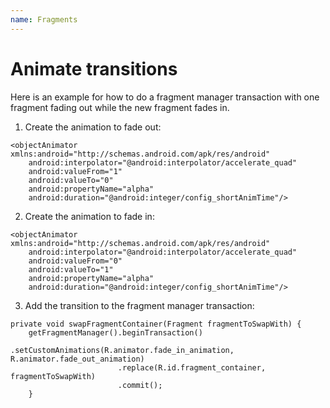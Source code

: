 ```yaml
---
name: Fragments
---
```


# Animate transitions

Here is an example for how to do a fragment manager transaction with one fragment fading out while the new fragment fades in.

1. Create the animation to fade out:
```
<objectAnimator xmlns:android="http://schemas.android.com/apk/res/android"
    android:interpolator="@android:interpolator/accelerate_quad"
    android:valueFrom="1"
    android:valueTo="0"
    android:propertyName="alpha"
    android:duration="@android:integer/config_shortAnimTime"/>
```

2. Create the animation to fade in:
```
<objectAnimator xmlns:android="http://schemas.android.com/apk/res/android"
    android:interpolator="@android:interpolator/accelerate_quad"
    android:valueFrom="0"
    android:valueTo="1"
    android:propertyName="alpha"
    android:duration="@android:integer/config_shortAnimTime"/>
```

3. Add the transition to the fragment manager transaction:
```
private void swapFragmentContainer(Fragment fragmentToSwapWith) {
    getFragmentManager().beginTransaction()
                        .setCustomAnimations(R.animator.fade_in_animation, R.animator.fade_out_animation)
                        .replace(R.id.fragment_container, fragmentToSwapWith)
                        .commit();
    }
```
